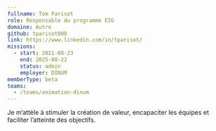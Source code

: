 ```yaml
---
fullname: Tom Parisot
role: Responsable du programme EIG
domaine: Autre
github: tparisot000
link: https://www.linkedin.com/in/tparisot/
missions:
  - start: 2021-08-23
    end: 2025-08-22
    status: admin
    employer: DINUM
memberType: beta
teams:
  - /teams/animation-dinum
---
```

Je m’attèle à stimuler la création de valeur, encapaciter les équipes et faciliter l’atteinte des objectifs. 